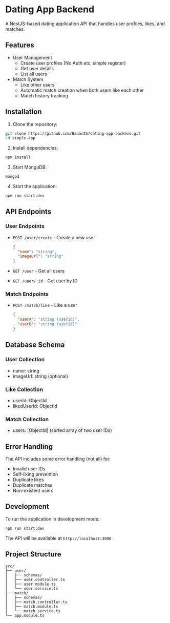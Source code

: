 
# Dating App Backend 

A NestJS-based dating application API that handles user profiles, likes, and matches.

## Features

- User Management
  - Create user profiles (No Auth etc, simple register)
  - Get user details
  - List all users
- Match System
  - Like other users
  - Automatic match creation when both users like each other
  - Match history tracking


## Installation

1. Clone the repository:
```bash
git clone https://github.com/Badar25/dating-app-backend.git
cd simple-app
```

2. Install dependencies:
```bash
npm install
```

3. Start MongoDB:
```bash
mongod
```

4. Start the application:
```bash
npm run start:dev
```

## API Endpoints

### User Endpoints

- `POST /user/create` - Create a new user
  ```json
  {
    "name": "string",
    "imageUrl": "string"
  }
  ```

- `GET /user` - Get all users
- `GET /user/:id` - Get user by ID

### Match Endpoints

- `POST /match/like` - Like a user
  ```json
  {
    "userA": "string (userId)",
    "userB": "string (userId)"
  }
  ```

## Database Schema

### User Collection
- name: string
- imageUrl: string (optional)

### Like Collection
- userId: ObjectId
- likedUserId: ObjectId

### Match Collection
- users: [ObjectId] (sorted array of two user IDs)

## Error Handling

The API includes some error handling (not all) for:
- Invalid user IDs
- Self-liking prevention
- Duplicate likes
- Duplicate matches
- Non-existent users

## Development

To run the application in development mode:

```bash
npm run start:dev
```

The API will be available at `http://localhost:3000`


## Project Structure

```
src/
├── user/
│   ├── schemas/
│   ├── user.controller.ts
│   ├── user.module.ts
│   └── user.service.ts
├── match/
│   ├── schemas/
│   ├── match.controller.ts
│   ├── match.module.ts
│   └── match.service.ts
└── app.module.ts
```